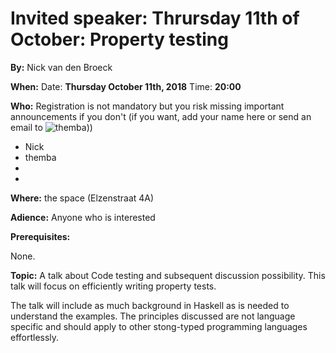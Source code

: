 # Invited speaker: Thrursday 11th of October: Property testing


**By:** Nick van den Broeck

**When:** Date: **Thursday October 11th, 2018**  Time: **20:00**

**Who:** Registration is not mandatory but you risk missing important announcements if you don't (if you want, add your name here or send an email to ![themba](/img/email.png "themba"))) 

* Nick
* themba
* 
* 

**Where:**  the space (Elzenstraat 4A) 

**Adience:** 
Anyone who is interested

**Prerequisites:**

None. 

**Topic:**
A talk about Code testing and subsequent discussion possibility.
This talk will focus on efficiently writing property tests.

The talk will include as much background in Haskell as is needed to understand the examples. The principles discussed are not language specific and should apply to other stong-typed programming languages effortlessly. 
